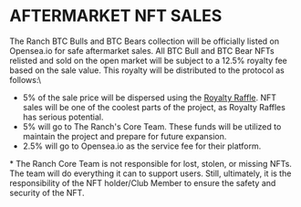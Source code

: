 # AFTERMARKET NFT SALES

The Ranch BTC Bulls and BTC Bears collection will be officially listed on Opensea.io for safe aftermarket sales.  All BTC Bull and BTC Bear NFTs relisted and sold on the open market will be subject to a 12.5% royalty fee based on the sale value. This royalty will be distributed to the protocol as follows:\


* 5% of the sale price will be dispersed using the [Royalty Raffle](royalty-raffle.md). NFT sales will be one of the coolest parts of the project, as Royalty Raffles has serious potential.&#x20;
* 5% will go to The Ranch's Core Team.  These funds will be utilized to maintain the project and prepare for future expansion.
* 2.5% will go to Opensea.io as the service fee for their platform. &#x20;



&#x20;\* The Ranch Core Team is not responsible for lost, stolen, or missing NFTs. The team will do everything it can to support users. Still, ultimately, it is the responsibility of the NFT holder/Club Member to ensure the safety and security of the NFT.
